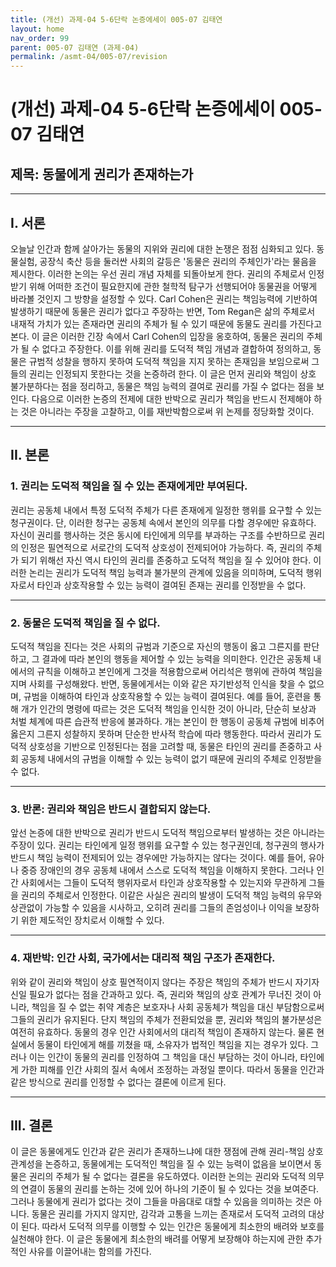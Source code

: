 ```yaml
---
title: (개선) 과제-04 5-6단락 논증에세이 005-07 김태연
layout: home
nav_order: 99
parent: 005-07 김태연 (과제-04)
permalink: /asmt-04/005-07/revision
---
```


# (개선) 과제-04 5-6단락 논증에세이 005-07 김태연

## 제목: 동물에게 권리가 존재하는가
---

## I. 서론
오늘날 인간과 함께 살아가는 동물의 지위와 권리에 대한 논쟁은 점점 심화되고 있다. 동물실험, 공장식 축산 등을 둘러싼 사회의 갈등은 '동물은 권리의 주체인가'라는 물음을 제시한다. 이러한 논의는 우선 권리 개념 자체를 되돌아보게 한다. 권리의 주체로서 인정받기 위해 어떠한 조건이 필요한지에 관한 철학적 탐구가 선행되어야 동물권을 어떻게 바라볼 것인지 그 방향을 설정할 수 있다. Carl Cohen은 권리는 책임능력에 기반하여 발생하기 때문에 동물은 권리가 없다고 주장하는 반면, Tom Regan은 삶의 주체로서 내재적 가치가 있는 존재라면 권리의 주체가 될 수 있기 때문에 동물도 권리를 가진다고 본다. 이 글은 이러한 긴장 속에서 Carl Cohen의 입장을 옹호하여, 동물은 권리의 주체가 될 수 없다고 주장한다. 이를 위해 권리를 도덕적 책임 개념과 결합하여 정의하고, 동물은 규범적 성찰을 행하지 못하여 도덕적 책임을 지지 못하는 존재임을 보임으로써 그들의 권리는 인정되지 못한다는 것을 논증하려 한다. 이 글은 먼저 권리와 책임이 상호 불가분하다는 점을 정리하고, 동물은 책임 능력의 결여로 권리를 가질 수 없다는 점을 보인다. 다음으로 이러한 논증의 전제에 대한 반박으로 권리가 책임을 반드시 전제해야 하는 것은 아니라는 주장을 고찰하고, 이를 재반박함으로써 위 논제를 정당화할 것이다.

---

## II. 본론

### 1. 권리는 도덕적 책임을 질 수 있는 존재에게만 부여된다.
권리는 공동체 내에서 특정 도덕적 주체가 다른 존재에게 일정한 행위를 요구할 수 있는 청구권이다. 단, 이러한 청구는 공동체 속에서 본인의 의무를 다할 경우에만 유효하다. 자신이 권리를 행사하는 것은 동시에 타인에게 의무를 부과하는 구조를 수반하므로 권리의 인정은 필연적으로 서로간의 도덕적 상호성이 전제되어야 가능하다. 즉, 권리의 주체가 되기 위해선 자신 역시 타인의 권리를 존중하고 도덕적 책임을 질 수 있어야 한다. 이러한 논리는 권리가 도덕적 책임 능력과 불가분의 관계에 있음을 의미하며, 도덕적 행위자로서 타인과 상호작용할 수 있는 능력이 결여된 존재는 권리를 인정받을 수 없다.

---

### 2. 동물은 도덕적 책임을 질 수 없다.
도덕적 책임을 진다는 것은 사회의 규범과 기준으로 자신의 행동이 옳고 그른지를 판단하고, 그 결과에 따라 본인의 행동을 제어할 수 있는 능력을 의미한다. 인간은 공동체 내에서의 규칙을 이해하고 본인에게 그것을 적용함으로써 어리석은 행위에 관하여 책임을 지며 사회를 구성해왔다. 반면, 동물에게서는 이와 같은 자기반성적 인식을 찾을 수 없으며, 규범을 이해하여 타인과 상호작용할 수 있는 능력이 결여된다. 예를 들어, 훈련을 통해 개가 인간의 명령에 따르는 것은 도덕적 책임을 인식한 것이 아니라, 단순히 보상과 처벌 체계에 따른 습관적 반응에 불과하다. 개는 본인이 한 행동이 공동체 규범에 비추어 옳은지 그른지 성찰하지 못하며 단순한 반사적 학습에 따라 행동한다. 따라서 권리가 도덕적 상호성을 기반으로 인정된다는 점을 고려할 때, 동물은 타인의 권리를 존중하고 사회 공동체 내에서의 규범을 이해할 수 있는 능력이 없기 때문에 권리의 주체로 인정받을 수 없다.

---

### 3. 반론: 권리와 책임은 반드시 결합되지 않는다.
앞선 논증에 대한 반박으로 권리가 반드시 도덕적 책임으로부터 발생하는 것은 아니라는 주장이 있다. 권리는 타인에게 일정 행위를 요구할 수 있는 청구권인데, 청구권의 행사가 반드시 책임 능력이 전제되어 있는 경우에만 가능하지는 않다는 것이다. 예를 들어, 유아나 중증 장애인의 경우 공동체 내에서 스스로 도덕적 책임을 이해하지 못한다. 그러나 인간 사회에서는 그들이 도덕적 행위자로서 타인과 상호작용할 수 있는지와 무관하게 그들을 권리의 주체로서 인정한다. 이같은 사실은 권리의 발생이 도덕적 책임 능력의 유무와 상관없이 가능할 수 있음을 시사하고, 오히려 권리를 그들의 존엄성이나 이익을 보장하기 위한 제도적인 장치로서 이해할 수 있다. 

---

### 4. 재반박: 인간 사회, 국가에서는 대리적 책임 구조가 존재한다.
위와 같이 권리와 책임이 상호 필연적이지 않다는 주장은 책임의 주체가 반드시 자기자신일 필요가 없다는 점을 간과하고 있다. 즉, 권리와 책임의 상호 관계가 무너진 것이 아니라, 책임을 질 수 없는 취약 계층은 보호자나 사회 공동체가 책임을 대신 부담함으로써 그들의 권리가 유지된다. 단지 책임의 주체가 전환되었을 뿐, 권리와 책임의 불가분성은 여전히 유효하다. 동물의 경우 인간 사회에서의 대리적 책임이 존재하지 않는다. 물론 현실에서 동물이 타인에게 해를 끼쳤을 때, 소유자가 법적인 책임을 지는 경우가 있다. 그러나 이는 인간이 동물의 권리를 인정하여 그 책임을 대신 부담하는 것이 아니라, 타인에게 가한 피해를 인간 사회의 질서 속에서 조정하는 과정일 뿐이다. 따라서 동물을 인간과 같은 방식으로 권리를 인정할 수 없다는 결론에 이르게 된다.

---

## III. 결론 
이 글은 동물에게도 인간과 같은 권리가 존재하느냐에 대한 쟁점에 관해 권리-책임 상호 관계성을 논증하고, 동물에게는 도덕적인 책임을 질 수 있는 능력이 없음을 보이면서 동물은 권리의 주체가 될 수 없다는 결론을 유도하였다. 이러한 논의는 권리와 도덕적 의무의 연결이 동물의 권리를 논하는 것에 있어 하나의 기준이 될 수 있다는 것을 보여준다. 그러나 동물에게 권리가 없다는 것이 그들을 마음대로 대할 수 있음을 의미하는 것은 아니다. 동물은 권리를 가지지 않지만, 감각과 고통을 느끼는 존재로서 도덕적 고려의 대상이 된다. 따라서 도덕적 의무를 이행할 수 있는 인간은 동물에게 최소한의 배려와 보호를 실천해야 한다. 이 글은 동물에게 최소한의 배려를 어떻게 보장해야 하는지에 관한 추가적인 사유를 이끌어내는 함의를 가진다.